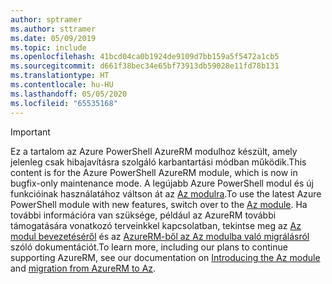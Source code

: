 ```yaml
---
author: sptramer
ms.author: sttramer
ms.date: 05/09/2019
ms.topic: include
ms.openlocfilehash: 41bcd04ca0b1924de9109d7bb159a5f5472a1cb5
ms.sourcegitcommit: d661f38bec34e65bf73913db59028e11fd78b131
ms.translationtype: HT
ms.contentlocale: hu-HU
ms.lasthandoff: 05/05/2020
ms.locfileid: "65535168"
---
```

> [!IMPORTANT]
>
> <span data-ttu-id="12a53-101">Ez a tartalom az Azure PowerShell AzureRM modulhoz készült, amely jelenleg csak hibajavításra szolgáló karbantartási módban működik.</span><span class="sxs-lookup"><span data-stu-id="12a53-101">This content is for the Azure PowerShell AzureRM module, which is now in bugfix-only maintenance mode.</span></span>
> <span data-ttu-id="12a53-102">A legújabb Azure PowerShell modul és új funkcióinak használatához váltson át az [Az modulra](/powershell/azure).</span><span class="sxs-lookup"><span data-stu-id="12a53-102">To use the latest Azure PowerShell module with new features, switch over to the [Az module](/powershell/azure).</span></span> <span data-ttu-id="12a53-103">Ha további információra van szüksége, például az AzureRM további támogatására vonatkozó terveinkkel kapcsolatban, tekintse meg az [Az modul bevezetéséről](/powershell/azure/new-azureps-module-az) és az [AzureRM-ből az Az modulba való migrálásról](/powershell/azure/migrate-from-azurerm-to-az) szóló dokumentációt.</span><span class="sxs-lookup"><span data-stu-id="12a53-103">To learn more, including our plans to continue supporting AzureRM, see our documentation on [Introducing the Az module](/powershell/azure/new-azureps-module-az) and [migration from AzureRM to Az](/powershell/azure/migrate-from-azurerm-to-az).</span></span>
